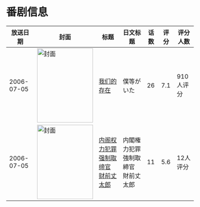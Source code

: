 # 番剧信息

|放送日期|封面|标题|日文标题|话数|评分|评分人数|
|---|---|---|---|---|---|---|
|2006-07-05|<img src="https://lain.bgm.tv/pic/cover/c/bb/04/1275_53DJl.jpg" alt="封面" style="width:150px;height:200px;object-fit:cover;">|[我们的存在](https://bangumi.tv/subject/1275)|僕等がいた|26|7.1|910人评分|
|2006-07-05|<img src="https://lain.bgm.tv/pic/cover/c/0a/da/97170_1dduT.jpg" alt="封面" style="width:150px;height:200px;object-fit:cover;">|[内阁权力犯罪强制取缔官 财前丈太郎](https://bangumi.tv/subject/97170)|内閣権力犯罪強制取締官 財前丈太郎|11|5.6|12人评分|
